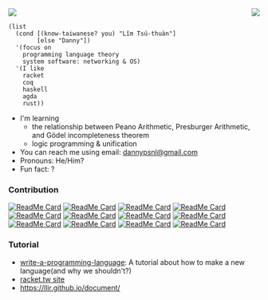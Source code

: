 <img align="right" src="https://github-readme-stats.vercel.app/api/top-langs/?username=dannypsnl&hide=HTML,css,Go,JavaScript" />
<img src="https://github-readme-stats.vercel.app/api?username=dannypsnl&show_icons=true&theme=prussian" />

```racket
(list
  (cond [(know-taiwanese? you) "Lîm Tsú-thuàn"]
        [else "Danny"])
  '(focus on
    programming language theory
    system software: networking & OS)
  '(I like
    racket
    coq
    haskell
    agda
    rust))
```

- I'm learning
  - the relationship between Peano Arithmetic, Presburger Arithmetic, and Gödel incompleteness theorem
  - logic programming & unification
- You can reach me using email: dannypsnl@gmail.com
- Pronouns: He/Him?
- Fun fact: ?

### Contribution

[![ReadMe Card](https://github-readme-stats.vercel.app/api/pin/?username=dannypsnl&repo=plt-research)](https://github.com/dannypsnl/plt-research)
[![ReadMe Card](https://github-readme-stats.vercel.app/api/pin/?username=dannypsnl&repo=inductive)](https://github.com/dannypsnl/inductive)
[![ReadMe Card](https://github-readme-stats.vercel.app/api/pin/?username=racket-tw&repo=sauron)](https://github.com/racket-tw/sauron)
[![ReadMe Card](https://github-readme-stats.vercel.app/api/pin/?username=dannypsnl&repo=useless-math)](https://github.com/dannypsnl/useless-math)
[![ReadMe Card](https://github-readme-stats.vercel.app/api/pin/?username=llir&repo=llvm)](https://github.com/llir/llvm)
[![ReadMe Card](https://github-readme-stats.vercel.app/api/pin/?username=dannypsnl&repo=xnix)](https://github.com/dannypsnl/xnix)
[![ReadMe Card](https://github-readme-stats.vercel.app/api/pin/?username=intel-go&repo=nff-go)](https://github.com/intel-go/nff-go)
[![ReadMe Card](https://github-readme-stats.vercel.app/api/pin/?username=dannypsnl&repo=redux)](https://github.com/dannypsnl/redux)
[![ReadMe Card](https://github-readme-stats.vercel.app/api/pin/?username=dannypsnl&repo=elz)](https://github.com/dannypsnl/elz)
[![ReadMe Card](https://github-readme-stats.vercel.app/api/pin/?username=dannypsnl&repo=rocket)](https://github.com/dannypsnl/rocket)
[![ReadMe Card](https://github-readme-stats.vercel.app/api/pin/?username=dannypsnl&repo=little-scheme)](https://github.com/dannypsnl/little-scheme)
[![ReadMe Card](https://github-readme-stats.vercel.app/api/pin/?username=racket-tw&repo=cc)](https://github.com/racket-tw/cc)

### Tutorial

- [write-a-programming-language](https://github.com/dannypsnl/write-a-programming-language): A tutorial about how to make a new language(and why we shouldn't?)
- [racket.tw site](https://racket-tw.github.io/)
- https://llir.github.io/document/
